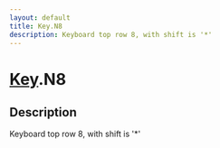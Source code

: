 ```yaml
---
layout: default
title: Key.N8
description: Keyboard top row 8, with shift is '*'
---
```

# [Key]({{site.url}}/Pages/Reference/Key.html).N8

## Description
Keyboard top row 8, with shift is '*'

